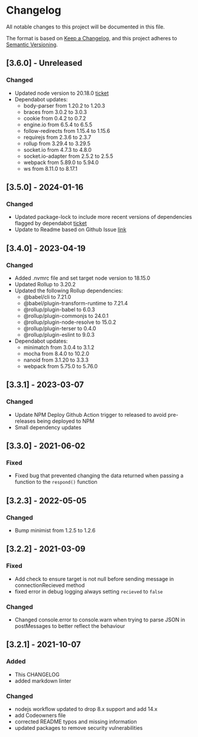 # Changelog

All notable changes to this project will be documented in this file.

The format is based on [Keep a Changelog](https://keepachangelog.com/en/1.0.0/),
and this project adheres to [Semantic Versioning](https://semver.org/spec/v2.0.0.html).

## [3.6.0] - Unreleased

### Changed

- Updated node version to 20.18.0 [ticket](https://pbskids.atlassian.net/browse/SR-6)
- Dependabot updates:
  - body-parser from 1.20.2 to 1.20.3
  - braces from 3.0.2 to 3.0.3
  - cookie from 0.4.2 to 0.7.2
  - engine.io from 6.5.4 to 6.5.5
  - follow-redirects from 1.15.4 to 1.15.6
  - requirejs from 2.3.6 to 2.3.7
  - rollup from 3.29.4 to 3.29.5
  - socket.io from 4.7.3 to 4.8.0
  - socket.io-adapter from 2.5.2 to 2.5.5
  - webpack from 5.89.0 to 5.94.0
  - ws from 8.11.0 to 8.17.1

## [3.5.0] - 2024-01-16

### Changed

- Updated package-lock to include more recent versions of dependencies flagged by dependabot [ticket](https://www.pivotaltracker.com/story/show/186244911)
- Update to Readme based on Github Issue [link](https://github.com/SpringRoll/Bellhop/issues/91)


## [3.4.0] - 2023-04-19

### Changed

- Added .nvmrc file and set target node version to 18.15.0
- Updated Rollup to 3.20.2
- Updated the following Rollup dependencies:
  - @babel/cli to 7.21.0
  - @babel/plugin-transform-runtime to 7.21.4
  - @rollup/plugin-babel to 6.0.3
  - @rollup/plugin-commonjs to 24.0.1
  - @rollup/plugin-node-resolve to 15.0.2
  - @rollup/plugin-terser to 0.4.0
  - @rollup/plugin-eslint to 9.0.3
- Dependabot updates:
  - minimatch from 3.0.4 to 3.1.2
  - mocha from 8.4.0 to 10.2.0
  - nanoid from 3.1.20 to 3.3.3
  - webpack from 5.75.0 to 5.76.0

## [3.3.1] - 2023-03-07

### Changed

- Update NPM Deploy Github Action trigger to released to avoid pre-releases being deployed to NPM
- Small dependency updates

## [3.3.0] - 2021-06-02

### Fixed

- Fixed bug that prevented changing the data returned when passing a function to the `respond()` function

## [3.2.3] - 2022-05-05

### Changed

- Bump minimist from 1.2.5 to 1.2.6

## [3.2.2] - 2021-03-09

### Fixed

- Add check to ensure target is not null before sending message in connectionRecieved method
- fixed error in debug logging always setting `recieved` to `false`

### Changed

- Changed console.error to console.warn when trying to parse JSON in postMessages to better reflect the behaviour

## [3.2.1] - 2021-10-07

### Added

- This CHANGELOG
- added markdown linter

### Changed

- nodejs workflow updated to drop 8.x support and add 14.x
- add Codeowners file
- corrected README typos and missing information
- updated packages to remove security vulnerabilities
